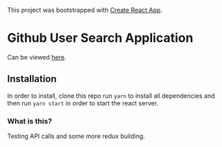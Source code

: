 This project was bootstrapped with [Create React App](https://github.com/facebookincubator/create-react-app).

# Github User Search Application
Can be viewed [here](http://blaynegithubsearch.surge.sh/).

## Installation
In order to install, clone this repo run `yarn` to install all dependencies and then run `yarn start` in order to start the react server.

### What is this?
Testing API calls and some more redux building.